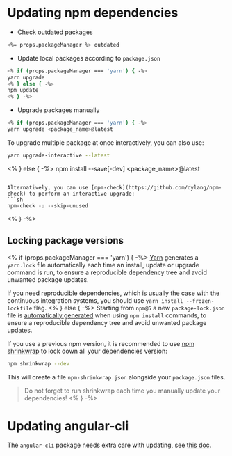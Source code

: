 # Updating npm dependencies

- Check outdated packages
```bash
<%= props.packageManager %> outdated
```

- Update local packages according to `package.json`
```bash
<% if (props.packageManager === 'yarn') { -%>
yarn upgrade
<% } else { -%>
npm update
<% } -%>
```

- Upgrade packages manually
```sh
<% if (props.packageManager === 'yarn') { -%>
yarn upgrade <package_name>@latest
```

To upgrade multiple package at once interactively, you can also use:
```sh
yarn upgrade-interactive --latest
```
<% } else { -%>
npm install --save[-dev] <package_name>@latest
```

Alternatively, you can use [npm-check](https://github.com/dylang/npm-check) to perform an interactive upgrade:
```sh
npm-check -u --skip-unused
```
<% } -%>

## Locking package versions

<% if (props.packageManager === 'yarn') { -%>
[Yarn](https://yarnpkg.com) generates a `yarn.lock` file automatically each time an install, update or upgrade command
is run, to ensure a reproducible dependency tree and avoid unwanted package updates.

If you need reproducible dependencies, which is usually the case with the continuous integration systems, you should
use `yarn install --frozen-lockfile` flag.
<% } else { -%>
Starting from `npm@5` a new `package-lock.json` file is
[automatically generated](https://docs.npmjs.com/files/package-locks) when using `npm install` commands, to ensure a
reproducible dependency tree and avoid unwanted package updates.

If you use a previous npm version, it is recommended to use [npm shrinkwrap](https://docs.npmjs.com/cli/shrinkwrap) to
lock down all your dependencies version:
```sh
npm shrinkwrap --dev
```

This will create a file `npm-shrinkwrap.json` alongside your `package.json` files.

> Do not forget  to run shrinkwrap each time you manually update your dependencies!
<% } -%>

# Updating angular-cli

The `angular-cli` package needs extra care with updating, see
[this doc](https://github.com/angular/angular-cli#updating-angular-cli).
